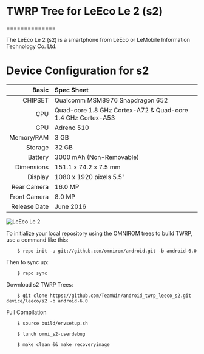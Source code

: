 # TWRP Tree for LeEco Le 2 (s2)
==============

The LeEco Le 2 (s2) is a smartphone from LeEco or LeMobile Information Technology Co. Ltd.

Device Configuration for s2
=====================================

Basic   | Spec Sheet
-------:|:-------------------------
CHIPSET | Qualcomm MSM8976 Snapdragon 652
CPU     | Quad-core 1.8 GHz Cortex-A72 & Quad-core 1.4 GHz Cortex-A53
GPU     | Adreno 510
Memory/RAM  | 3 GB
Storage | 32 GB
Battery | 3000 mAh (Non-Removable)
Dimensions | 151.1 x 74.2 x 7.5 mm
Display | 1080 x 1920 pixels 5.5"
Rear Camera  | 16.0 MP
Front Camera | 8.0 MP
Release Date | June 2016

![LeEco Le 2](http://in.img3.lemall.com/file/20160606/default/3370481864506311 "LeEco Le 2")

To initialize your local repository using the OMNIROM trees to build TWRP, use a command like this:

        $ repo init -u git://github.com/omnirom/android.git -b android-6.0

Then to sync up:

        $ repo sync

Download s2 TWRP Trees:

        $ git clone https://github.com/TeamWin/android_twrp_leeco_s2.git device/leeco/s2 -b android-6.0
        
Full Compilation
        
        $ source build/envsetup.sh

        $ lunch omni_s2-userdebug
        
        $ make clean && make recoveryimage

